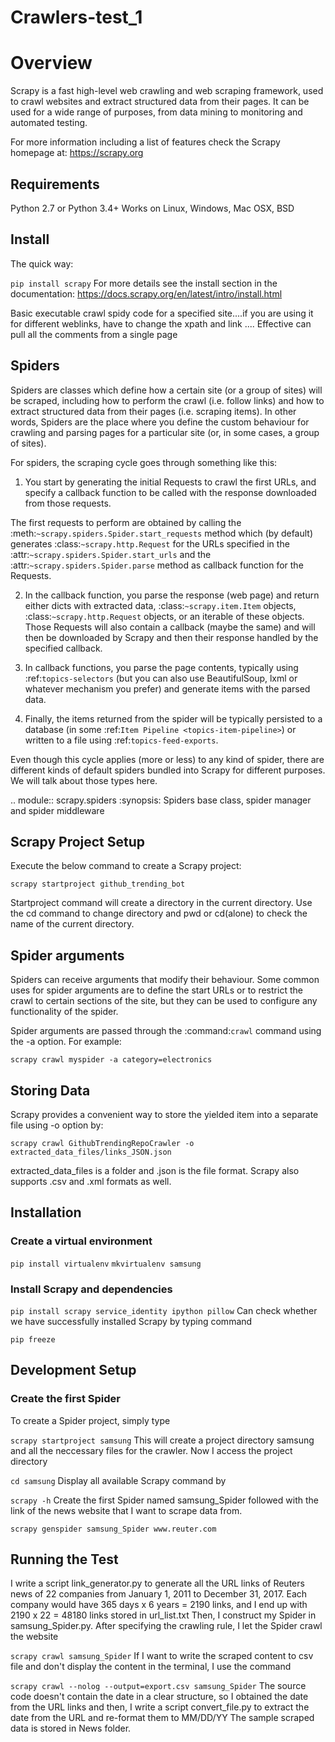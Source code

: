 # Crawlers-test_1
# Overview
Scrapy is a fast high-level web crawling and web scraping framework, used to crawl websites and extract structured data from their pages. It can be used for a wide range of purposes, from data mining to monitoring and automated testing.

For more information including a list of features check the Scrapy homepage at: https://scrapy.org

## Requirements
Python 2.7 or Python 3.4+
Works on Linux, Windows, Mac OSX, BSD

## Install
The quick way:

```pip install scrapy```
For more details see the install section in the documentation: https://docs.scrapy.org/en/latest/intro/install.html

Basic executable crawl spidy code for a specified site....if you are using it for different weblinks, have to change the xpath and link
....
Effective can pull all the comments from a single page

## Spiders
Spiders are classes which define how a certain site (or a group of sites) will be scraped, including how to perform the crawl (i.e. follow links) and how to extract structured data from their pages (i.e. scraping items). In other words, Spiders are the place where you define the custom behaviour for crawling and parsing pages for a particular site (or, in some cases, a group of sites).

For spiders, the scraping cycle goes through something like this:

1) You start by generating the initial Requests to crawl the first URLs, and specify a callback function to be called with the response downloaded from those requests.

 The first requests to perform are obtained by calling the :meth:`~scrapy.spiders.Spider.start_requests` method which (by default) generates :class:`~scrapy.http.Request` for the URLs specified in the :attr:`~scrapy.spiders.Spider.start_urls` and the :attr:`~scrapy.spiders.Spider.parse` method as callback function for the Requests.

2) In the callback function, you parse the response (web page) and return either dicts with extracted data, :class:`~scrapy.item.Item` objects, :class:`~scrapy.http.Request` objects, or an iterable of these objects. Those Requests will also contain a callback (maybe the same) and will then be downloaded by Scrapy and then their response handled by the specified callback.

3) In callback functions, you parse the page contents, typically using :ref:`topics-selectors` (but you can also use BeautifulSoup, lxml or whatever mechanism you prefer) and generate items with the parsed data.

4) Finally, the items returned from the spider will be typically persisted to a database (in some :ref:`Item Pipeline <topics-item-pipeline>`) or written to a file using :ref:`topics-feed-exports`.

Even though this cycle applies (more or less) to any kind of spider, there are different kinds of default spiders bundled into Scrapy for different purposes. We will talk about those types here.

.. module:: scrapy.spiders
   :synopsis: Spiders base class, spider manager and spider middleware
   
## Scrapy Project Setup
Execute the below command to create a Scrapy project:

```scrapy startproject github_trending_bot```

Startproject command will create a directory in the current directory. Use the cd command to change directory and pwd or  cd(alone) to check the name of the current directory.

## Spider arguments
Spiders can receive arguments that modify their behaviour. Some common uses for spider arguments are to define the start URLs or to restrict the crawl to certain sections of the site, but they can be used to configure any functionality of the spider.

Spider arguments are passed through the :command:`crawl` command using the -a option. For example:

```scrapy crawl myspider -a category=electronics```

## Storing Data
Scrapy provides a convenient way to store the yielded item into a separate file using -o option by:

```scrapy crawl GithubTrendingRepoCrawler -o extracted_data_files/links_JSON.json```

extracted_data_files is a folder and .json is the file format. Scrapy also supports .csv and .xml formats as well.

## Installation
### Create a virtual environment
```pip install virtualenv```
```mkvirtualenv samsung```
### Install Scrapy and dependencies
```pip install scrapy service_identity ipython pillow```
Can check whether we have successfully installed Scrapy by typing command

```pip freeze```

## Development Setup
### Create the first Spider
To create a Spider project, simply type

```scrapy startproject samsung```
This will create a project directory samsung and all the neccessary files for the crawler. Now I access the project directory

```cd samsung```
Display all available Scrapy command by

```scrapy -h```
Create the first Spider named samsung_Spider followed with the link of the news website that I want to scrape data from.

```scrapy genspider samsung_Spider www.reuter.com```

## Running the Test
I write a script link_generator.py to generate all the URL links of Reuters news of 22 companies from January 1, 2011 to December 31, 2017. Each company would have 365 days x 6 years = 2190 links, and I end up with 2190 x 22 = 48180 links stored in url_list.txt
Then, I construct my Spider in samsung_Spider.py.
After specifying the crawling rule, I let the Spider crawl the website

```scrapy crawl samsung_Spider```
If I want to write the scraped content to csv file and don't display the content in the terminal, I use the command

```scrapy crawl --nolog --output=export.csv samsung_Spider```
The source code doesn't contain the date in a clear structure, so I obtained the date from the URL links and then, I write a script convert_file.py to extract the date from the URL and re-format them to MM/DD/YY
The sample scraped data is stored in News folder.
